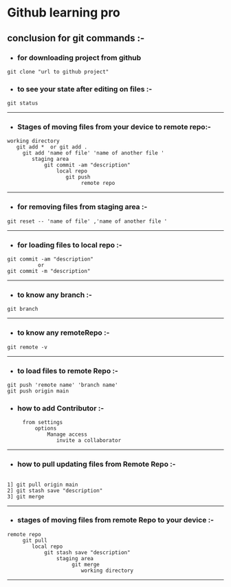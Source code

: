 # Github learning pro

## conclusion for git commands  :-

* ### for downloading project from github

``` Shell
git clone "url to github project"
```

* ### to see your state after editing on files :-

``` Shell
git status 
```

***

* ### Stages of moving files from your device to remote repo:-

``` shell
working directory
   git add *  or git add .
     git add 'name of file' 'name of another file '
        staging area
            git commit -am "description"
                local repo
                   git push
                        remote repo 
```

***

* ### for removing files from staging area :-

```shell
git reset -- 'name of file' ,'name of another file '
```

***

* ### for loading files to local repo :-

``` shell
git commit -am "description"
          or 
git commit -m "description"
```

***

* ### to know any branch :-

```sheel
git branch
```

***

* ### to know any remoteRepo :-

```sheel
git remote -v
```

***

* ### to load files to remote Repo :-

```sheel
git push 'remote name' 'branch name' 
git push origin main
```  

* ### how to add Contributor :-

```sheel
     from settings
         options 
             Manage access
                invite a collaborator
```  

***

* ### how to pull updating files from Remote Repo :-

 ```shell

 1] git pull origin main
 2] git stash save "description"
 3] git merge

 ```

***

* ### stages of moving files from remote Repo to your device :-

``` shell
remote repo 
     git pull
        local repo
            git stash save "description"
                staging area
                     git merge
                        working directory
```

***
